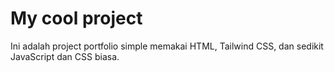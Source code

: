 # My cool project
Ini adalah project portfolio simple memakai HTML, Tailwind CSS, dan sedikit JavaScript dan CSS biasa.